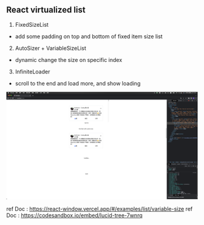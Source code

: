 ## React virtualized list

1. FixedSizeList

- add some padding on top and bottom of fixed item size list

2. AutoSizer + VariableSizeList

- dynamic change the size on specific index

3. InfiniteLoader

- scroll to the end and load more, and show loading

![](./image//%E6%88%AA%E5%9C%96%202022-06-09%20%E4%B8%8A%E5%8D%8812.21.48.png)

ref Doc : https://react-window.vercel.app/#/examples/list/variable-size
ref Doc : https://codesandbox.io/embed/lucid-tree-7wnrq
